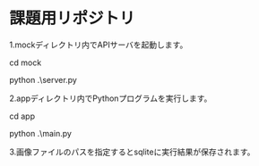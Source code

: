 # 課題用リポジトリ

1.mockディレクトリ内でAPIサーバを起動します。

cd mock

python .\server.py

2.appディレクトリ内でPythonプログラムを実行します。

cd app

python .\main.py

3.画像ファイルのパスを指定するとsqliteに実行結果が保存されます。
